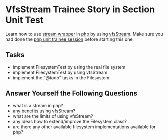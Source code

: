 # VfsStream Trainee Story in Section Unit Test

Learn how to use [stream wrapper](http://php.net/manual/en/function.stream-wrapper-register.php) in [php](http://www.php.net) by using [vfsStream](https://github.com/mikey179/vfsStream).
Make sure you had done the [php unit trainee session](https://github.com/stevleibelt/trainee/tree/master/unitTest/PHPUnit) before starting this one.

## Tasks

* implement FilesystemTest by using the real file system
* implement FilesystemTest by using vfsStream
* implement the "@todo" tasks in the Filesystem

## Answer Yourself the Following Questions

* what is a stream in php?
* any benefits using vfsStream?
* what are the limits of using vfsStream?
* any ideas how to extend/improve the Filesystem class?
* are there any other available filesystem implementations available for php?